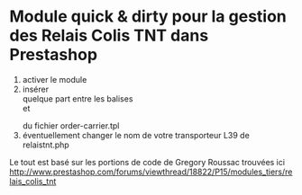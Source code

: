 # Module quick & dirty pour la gestion des Relais Colis TNT dans Prestashop

1. activer le module
2. insérer <div id="tntB2CRelaisColis"></div> quelque part entre les balises <form> et </form> du fichier order-carrier.tpl
3. éventuellement changer le nom de votre transporteur L39 de relaistnt.php

Le tout est basé sur les portions de code de Gregory Roussac trouvées ici 
http://www.prestashop.com/forums/viewthread/18822/P15/modules_tiers/relais_colis_tnt